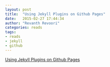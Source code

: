 ```yaml
---
layout: post
title:  "Using Jekyll Plugins on Github Pages"
date:   2015-02-27 17:44:34
author: "Revanth Revoori"
categories: reads
tags:
- reads
- jekyll
- github
---
```

<a class="embedly-card" href="http://blog.nitrous.io/2013/08/30/using-jekyll-plugins-on-github-pages.html">Using Jekyll Plugins on Github Pages</a>
<script async src="//cdn.embedly.com/widgets/platform.js" charset="UTF-8"></script>
